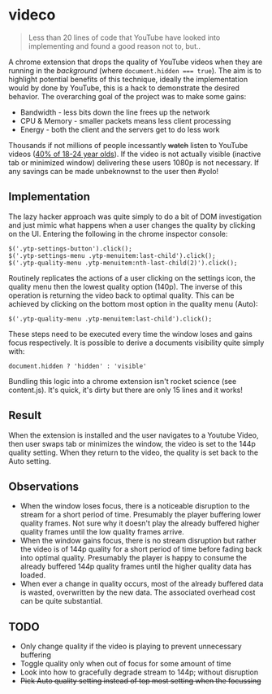 # videco

> Less than 20 lines of code that YouTube have looked into implementing and found a good reason not to, but..

A chrome extension that drops the quality of YouTube videos when they are running in the _background_ (where `document.hidden === true`). The aim is to highlight potential benefits of this technique, ideally the implementation would by done by YouTube, this is a hack to demonstrate the desired behavior. The overarching goal of the project was to make some gains:

- Bandwidth - less bits down the line frees up the network
- CPU & Memory - smaller packets means less client processing
- Energy - both the client and the servers get to do less work

Thousands if not millions of people incessantly ~~watch~~ listen to YouTube videos ([40% of 18-24 year olds](https://surveys.google.com/view?survey=5n3bp67fdkshk&question=1&grouping=age&ha=4)). If the video is not actually visible (inactive tab or minimized window) delivering these users 1080p is not necessary. If any savings can be made unbeknownst to the user then #yolo!


## Implementation

The lazy hacker approach was quite simply to do a bit of DOM investigation and just mimic what happens when a user changes the quality by clicking on the UI. Entering the following in the chrome inspector console:

```
$('.ytp-settings-button').click();
$('.ytp-settings-menu .ytp-menuitem:last-child').click();
$('.ytp-quality-menu .ytp-menuitem:nth-last-child(2)').click();
```

Routinely replicates the actions of a user clicking on the settings icon, the quality menu then the lowest quality option (140p). The inverse of this operation is returning the video back to optimal quality. This can be achieved by clicking on the bottom most option in the quality menu (Auto):

```
$('.ytp-quality-menu .ytp-menuitem:last-child').click();
```

These steps need to be executed every time the window loses and gains focus respectively. It is possible to derive a documents visibility quite simply with:

```
document.hidden ? 'hidden' : 'visible'
```

Bundling this logic into a chrome extension isn't rocket science (see content.js). It's quick, it's dirty but there are only 15 lines and it works!

## Result

When the extension is installed and the user navigates to a Youtube Video, then user swaps tab or minimizes the window, the video is set to the 144p quality setting. When they return to the video, the quality is set back to the Auto setting.

## Observations

- When the window loses focus, there is a noticeable disruption to the stream for a short period of time. Presumably the player buffering lower quality frames. Not sure why it doesn't play the already buffered higher quality frames until the low quality frames arrive.
- When the window gains focus, there is no stream disruption but rather the video is of 144p quality for a short period of time before fading back into optimal quality. Presumably the player is happy to consume the already buffered 144p quality frames until the higher quality data has loaded.
- When ever a change in quality occurs, most of the already buffered data is wasted, overwritten by the new data. The associated overhead cost can be quite substantial.

## TODO

- Only change quality if the video is playing to prevent unnecessary buffering
- Toggle quality only when out of focus for some amount of time
- Look into how to gracefully degrade stream to 144p; without disruption
- ~~Pick Auto quality setting instead of top most setting when the focussing~~
